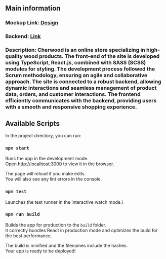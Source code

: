 ## Main information

### Mockup Link: [Design](https://www.figma.com/design/VqGYj9amahEKPpO2f4uOiC/Furniture)

### Backend: [Link](https://github.com/sashabryl/cherwood-backend)

### Description: Cherwood is an online store specializing in high-quality wood products. The front-end of the site is developed using TypeScript, React.js, combined with SASS (SCSS) modules for styling. The development process followed the Scrum methodology, ensuring an agile and collaborative approach. The site is connected to a robust backend, allowing dynamic interactions and seamless management of product data, orders, and customer interactions. The frontend efficiently communicates with the backend, providing users with a smooth and responsive shopping experience.

## Available Scripts

In the project directory, you can run:

### `npm start`

Runs the app in the development mode.\
Open [http://localhost:3000](http://localhost:3000) to view it in the browser.

The page will reload if you make edits.\
You will also see any lint errors in the console.

### `npm test`

Launches the test runner in the interactive watch mode.\

### `npm run build`

Builds the app for production to the `build` folder.\
It correctly bundles React in production mode and optimizes the build for the best performance.

The build is minified and the filenames include the hashes.\
Your app is ready to be deployed!
